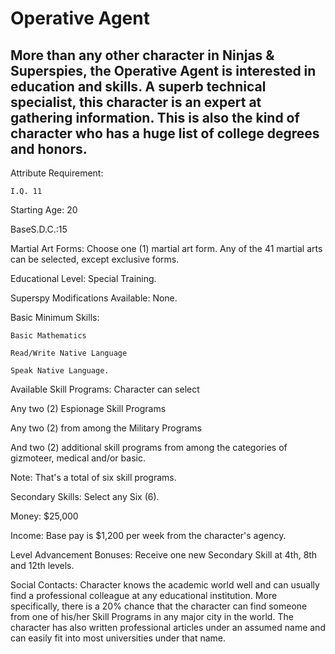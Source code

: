 Operative Agent 
=====
More than any other character in Ninjas & Superspies, the Operative Agent is interested in education and skills. A superb technical specialist, this character is an expert at gathering information. This is also the kind of character who has a huge list of college degrees and honors. 
--------------
Attribute Requirement: 

    I.Q. 11 

Starting Age: 20 

BaseS.D.C.:15 

Martial Art Forms: Choose one (1) martial art form. Any of the 41 martial arts can be selected, except exclusive forms. 

     

Educational Level: Special Training. 

Superspy Modifications Available: None. 

Basic Minimum Skills: 

    Basic Mathematics 

    Read/Write Native Language 

    Speak Native Language. 

Available Skill Programs: Character can select 

Any two (2) Espionage Skill Programs 

     

     

Any two (2) from among the Military Programs 

     

     

And two (2) additional skill programs from among the categories of gizmoteer, medical and/or basic. 

     

     

Note: That's a total of six skill programs. 

Secondary Skills: Select any Six (6). 

     

     

     

     

     

     

Money: $25,000 

Income: Base pay is $1,200 per week from the character's agency. 

Level Advancement Bonuses: Receive one new Secondary Skill at 4th, 8th and 12th levels. 

Social Contacts: Character knows the academic world well and can usually find a professional colleague at any educational institution. More specifically, there is a 20% chance that the character can find someone from one of his/her Skill Programs in any major city in the world. The character has also written professional articles under an assumed name and can easily fit into most universities under that name. 